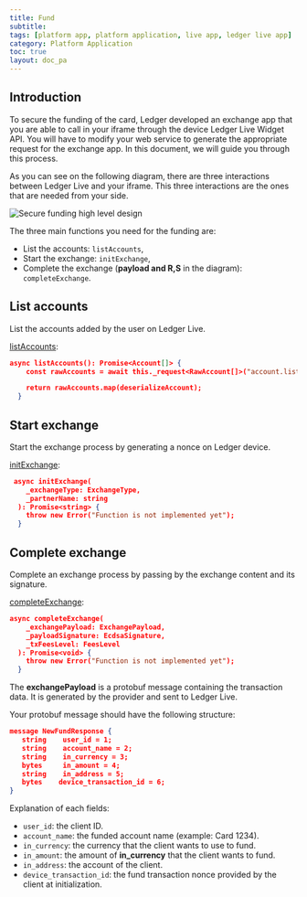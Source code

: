 ```yaml
---
title: Fund
subtitle:
tags: [platform app, platform application, live app, ledger live app]
category: Platform Application
toc: true
layout: doc_pa
---
```


## Introduction

To secure the funding of the card, Ledger developed an exchange app that you are able to call in your iframe through the device Ledger Live Widget API. You will have to modify your web service to generate the appropriate request for the exchange app. In this document, we will guide you through this process.

As you can see on the following diagram, there are three interactions between Ledger Live and your iframe. This three interactions are the ones that are needed from your side.  

![Secure funding high level design](../../images/baanx-secure-funding.png "Secure funding high level design")

The three main functions you need for the funding are: 
- List the accounts: `listAccounts`,
- Start the exchange: `initExchange`,
- Complete the exchange (**payload and R,S** in the diagram): `completeExchange`.


## List accounts

List the accounts added by the user on Ledger Live.

[listAccounts](../../classes/#listaccounts):

```json
async listAccounts(): Promise<Account[]> {
    const rawAccounts = await this._request<RawAccount[]>("account.list");

    return rawAccounts.map(deserializeAccount);
  }
```

## Start exchange

Start the exchange process by generating a nonce on Ledger device.

[initExchange](../../classes/#initexchange):

```json
 async initExchange(
    _exchangeType: ExchangeType,
    _partnerName: string
  ): Promise<string> {
    throw new Error("Function is not implemented yet");
  }
```


## Complete exchange

Complete an exchange process by passing by the exchange content and its signature.

[completeExchange](../../classes/#completeexchange):

```json
async completeExchange(
    _exchangePayload: ExchangePayload,
    _payloadSignature: EcdsaSignature,
    _txFeesLevel: FeesLevel
  ): Promise<void> {
    throw new Error("Function is not implemented yet");
  }
```

The **exchangePayload** is a protobuf message containing the transaction data. It is generated by the provider and sent to Ledger Live. 

Your protobuf message should have the following structure: 

```json
message NewFundResponse {
   string    user_id = 1; 
   string    account_name = 2; 
   string    in_currency = 3; 
   bytes     in_amount = 4; 
   string    in_address = 5; 
   bytes    device_transaction_id = 6; 
}
```

Explanation of each fields:
- `user_id`: the client ID.
- `account_name`: the funded account name (example: Card 1234).
- `in_currency`: the currency that the client wants to use to fund.
- `in_amount`: the amount of **in_currency** that the client wants to fund.
- `in_address`: the account of the client.
- `device_transaction_id`: the fund transaction nonce provided by the client at initialization.

